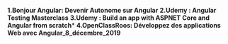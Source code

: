 **1.Bonjour Angular: Devenir Autonome sur Angular**
**2.Udemy : Angular Testing Masterclass**
**3.Udemy : Build an app with ASPNET Core and Angular from scratch***
**4.OpenClassRoos: Développez des applications Web avec Angular_8_décembre_2019**

